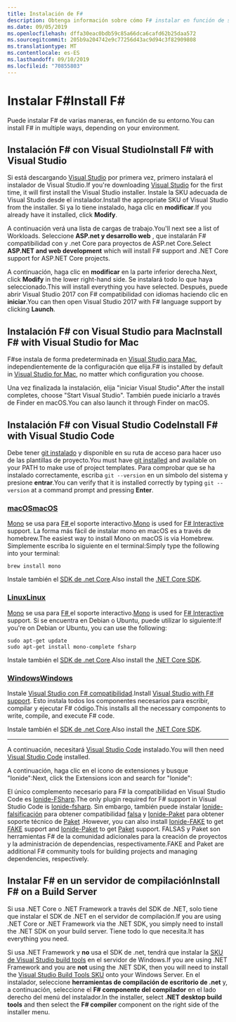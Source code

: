 ```yaml
---
title: Instalación de F#
description: Obtenga información sobre cómo F# instalar en función de su entorno.
ms.date: 09/05/2019
ms.openlocfilehash: dffa30eac0bdb59c85a66dca6cafd62b25daa572
ms.sourcegitcommit: 205b9a204742e9c77256d43ac9d94c3f82909808
ms.translationtype: MT
ms.contentlocale: es-ES
ms.lasthandoff: 09/10/2019
ms.locfileid: "70855803"
---
```

# <a name="install-f"></a><span data-ttu-id="ed84f-103">Instalar F\#</span><span class="sxs-lookup"><span data-stu-id="ed84f-103">Install F\#</span></span>

<span data-ttu-id="ed84f-104">Puede instalar F# de varias maneras, en función de su entorno.</span><span class="sxs-lookup"><span data-stu-id="ed84f-104">You can install F# in multiple ways, depending on your environment.</span></span>

## <a name="install-f-with-visual-studio"></a><span data-ttu-id="ed84f-105">Instalación F# con Visual Studio</span><span class="sxs-lookup"><span data-stu-id="ed84f-105">Install F# with Visual Studio</span></span>

<span data-ttu-id="ed84f-106">Si está descargando [Visual Studio](https://visualstudio.microsoft.com/vs/?utm_medium=microsoft&utm_source=docs.microsoft.com&utm_campaign=inline+link) por primera vez, primero instalará el instalador de Visual Studio.</span><span class="sxs-lookup"><span data-stu-id="ed84f-106">If you're downloading [Visual Studio](https://visualstudio.microsoft.com/vs/?utm_medium=microsoft&utm_source=docs.microsoft.com&utm_campaign=inline+link) for the first time, it will first install the Visual Studio installer.</span></span> <span data-ttu-id="ed84f-107">Instale la SKU adecuada de Visual Studio desde el instalador.</span><span class="sxs-lookup"><span data-stu-id="ed84f-107">Install the appropriate SKU of Visual Studio from the installer.</span></span> <span data-ttu-id="ed84f-108">Si ya lo tiene instalado, haga clic en **modificar**.</span><span class="sxs-lookup"><span data-stu-id="ed84f-108">If you already have it installed, click **Modify**.</span></span>

<span data-ttu-id="ed84f-109">A continuación verá una lista de cargas de trabajo.</span><span class="sxs-lookup"><span data-stu-id="ed84f-109">You'll next see a list of Workloads.</span></span> <span data-ttu-id="ed84f-110">Seleccione **ASP.net y desarrollo web** , que instalarán F# compatibilidad con y .net Core para proyectos de ASP.net Core.</span><span class="sxs-lookup"><span data-stu-id="ed84f-110">Select **ASP.NET and web development** which will install F# support and .NET Core support for ASP.NET Core projects.</span></span>

<span data-ttu-id="ed84f-111">A continuación, haga clic en **modificar** en la parte inferior derecha.</span><span class="sxs-lookup"><span data-stu-id="ed84f-111">Next, click **Modify** in the lower right-hand side.</span></span>  <span data-ttu-id="ed84f-112">Se instalará todo lo que haya seleccionado.</span><span class="sxs-lookup"><span data-stu-id="ed84f-112">This will install everything you have selected.</span></span> <span data-ttu-id="ed84f-113">Después, puede abrir Visual Studio 2017 con F# compatibilidad con idiomas haciendo clic en **iniciar**.</span><span class="sxs-lookup"><span data-stu-id="ed84f-113">You can then open Visual Studio 2017 with F# language support by clicking **Launch**.</span></span>

## <a name="install-f-with-visual-studio-for-mac"></a><span data-ttu-id="ed84f-114">Instalación F# con Visual Studio para Mac</span><span class="sxs-lookup"><span data-stu-id="ed84f-114">Install F# with Visual Studio for Mac</span></span>

<span data-ttu-id="ed84f-115">F#se instala de forma predeterminada en [Visual Studio para Mac](https://visualstudio.microsoft.com/vs/mac/?utm_medium=microsoft&utm_source=docs.microsoft.com&utm_campaign=inline+link), independientemente de la configuración que elija.</span><span class="sxs-lookup"><span data-stu-id="ed84f-115">F# is installed by default in [Visual Studio for Mac](https://visualstudio.microsoft.com/vs/mac/?utm_medium=microsoft&utm_source=docs.microsoft.com&utm_campaign=inline+link), no matter which configuration you choose.</span></span>

<span data-ttu-id="ed84f-116">Una vez finalizada la instalación, elija "iniciar Visual Studio".</span><span class="sxs-lookup"><span data-stu-id="ed84f-116">After the install completes, choose "Start Visual Studio".</span></span> <span data-ttu-id="ed84f-117">También puede iniciarlo a través de Finder en macOS.</span><span class="sxs-lookup"><span data-stu-id="ed84f-117">You can also launch it through Finder on macOS.</span></span>

## <a name="install-f-with-visual-studio-code"></a><span data-ttu-id="ed84f-118">Instalación F# con Visual Studio Code</span><span class="sxs-lookup"><span data-stu-id="ed84f-118">Install F# with Visual Studio Code</span></span>

<span data-ttu-id="ed84f-119">Debe tener [git instalado](https://git-scm.com/download) y disponible en su ruta de acceso para hacer uso de las plantillas de proyecto.</span><span class="sxs-lookup"><span data-stu-id="ed84f-119">You must have [git installed](https://git-scm.com/download) and available on your PATH to make use of project templates.</span></span> <span data-ttu-id="ed84f-120">Para comprobar que se ha instalado correctamente, escriba `git --version` en un símbolo del sistema y presione **entrar**.</span><span class="sxs-lookup"><span data-stu-id="ed84f-120">You can verify that it is installed correctly by typing `git --version` at a command prompt and pressing **Enter**.</span></span>

### <a name="macostabmacos"></a>[<span data-ttu-id="ed84f-121">macOS</span><span class="sxs-lookup"><span data-stu-id="ed84f-121">macOS</span></span>](#tab/macos)

<span data-ttu-id="ed84f-122">[Mono](https://www.mono-project.com) se usa para [ F# ](../tutorials/fsharp-interactive/index.md) el soporte interactivo.</span><span class="sxs-lookup"><span data-stu-id="ed84f-122">[Mono](https://www.mono-project.com) is used for [F# Interactive](../tutorials/fsharp-interactive/index.md) support.</span></span> <span data-ttu-id="ed84f-123">La forma más fácil de instalar mono en macOS es a través de homebrew.</span><span class="sxs-lookup"><span data-stu-id="ed84f-123">The easiest way to install Mono on macOS is via Homebrew.</span></span> <span data-ttu-id="ed84f-124">Simplemente escriba lo siguiente en el terminal:</span><span class="sxs-lookup"><span data-stu-id="ed84f-124">Simply type the following into your terminal:</span></span>

```console
brew install mono
```

<span data-ttu-id="ed84f-125">Instale también el [SDK de .net Core](https://dotnet.microsoft.com/download).</span><span class="sxs-lookup"><span data-stu-id="ed84f-125">Also install the [.NET Core SDK](https://dotnet.microsoft.com/download).</span></span>

### <a name="linuxtablinux"></a>[<span data-ttu-id="ed84f-126">Linux</span><span class="sxs-lookup"><span data-stu-id="ed84f-126">Linux</span></span>](#tab/linux)

<span data-ttu-id="ed84f-127">[Mono](https://www.mono-project.com) se usa para [ F# ](../tutorials/fsharp-interactive/index.md) el soporte interactivo.</span><span class="sxs-lookup"><span data-stu-id="ed84f-127">[Mono](https://www.mono-project.com) is used for [F# Interactive](../tutorials/fsharp-interactive/index.md) support.</span></span> <span data-ttu-id="ed84f-128">Si se encuentra en Debian o Ubuntu, puede utilizar lo siguiente:</span><span class="sxs-lookup"><span data-stu-id="ed84f-128">If you're on Debian or Ubuntu, you can use the following:</span></span>

```console
sudo apt-get update
sudo apt-get install mono-complete fsharp
```

<span data-ttu-id="ed84f-129">Instale también el [SDK de .net Core](https://dotnet.microsoft.com/download).</span><span class="sxs-lookup"><span data-stu-id="ed84f-129">Also install the [.NET Core SDK](https://dotnet.microsoft.com/download).</span></span>

### <a name="windowstabwindows"></a>[<span data-ttu-id="ed84f-130">Windows</span><span class="sxs-lookup"><span data-stu-id="ed84f-130">Windows</span></span>](#tab/windows)

<span data-ttu-id="ed84f-131">Instale [Visual Studio con F# compatibilidad](#install-f-with-visual-studio).</span><span class="sxs-lookup"><span data-stu-id="ed84f-131">Install [Visual Studio with F# support](#install-f-with-visual-studio).</span></span> <span data-ttu-id="ed84f-132">Esto instala todos los componentes necesarios para escribir, compilar y ejecutar F# código.</span><span class="sxs-lookup"><span data-stu-id="ed84f-132">This installs all the necessary components to write, compile, and execute F# code.</span></span>

<span data-ttu-id="ed84f-133">Instale también el [SDK de .net Core](https://dotnet.microsoft.com/download).</span><span class="sxs-lookup"><span data-stu-id="ed84f-133">Also install the [.NET Core SDK](https://dotnet.microsoft.com/download).</span></span>

---

<span data-ttu-id="ed84f-134">A continuación, necesitará [Visual Studio Code](https://code.visualstudio.com) instalado.</span><span class="sxs-lookup"><span data-stu-id="ed84f-134">You will then need [Visual Studio Code](https://code.visualstudio.com) installed.</span></span>

<span data-ttu-id="ed84f-135">A continuación, haga clic en el icono de extensiones y busque "Ionide":</span><span class="sxs-lookup"><span data-stu-id="ed84f-135">Next, click the Extensions icon and search for "Ionide":</span></span>

<span data-ttu-id="ed84f-136">El único complemento necesario para F# la compatibilidad en Visual Studio Code es [Ionide-FSharp](https://marketplace.visualstudio.com/items?itemName=Ionide.Ionide-fsharp).</span><span class="sxs-lookup"><span data-stu-id="ed84f-136">The only plugin required for F# support in Visual Studio Code is [Ionide-fsharp](https://marketplace.visualstudio.com/items?itemName=Ionide.Ionide-fsharp).</span></span> <span data-ttu-id="ed84f-137">Sin embargo, también puede instalar [Ionide-falsificación](https://marketplace.visualstudio.com/items?itemName=Ionide.Ionide-FAKE) para obtener compatibilidad [falsa](https://fsharp.github.io/FAKE/) y [Ionide-Paket](https://marketplace.visualstudio.com/items?itemName=Ionide.Ionide-Paket) para obtener soporte técnico de [Paket](https://fsprojects.github.io/Paket/) .</span><span class="sxs-lookup"><span data-stu-id="ed84f-137">However, you can also install [Ionide-FAKE](https://marketplace.visualstudio.com/items?itemName=Ionide.Ionide-FAKE) to get [FAKE](https://fsharp.github.io/FAKE/) support and [Ionide-Paket](https://marketplace.visualstudio.com/items?itemName=Ionide.Ionide-Paket) to get [Paket](https://fsprojects.github.io/Paket/) support.</span></span> <span data-ttu-id="ed84f-138">FALSAS y Paket son herramientas F# de la comunidad adicionales para la creación de proyectos y la administración de dependencias, respectivamente.</span><span class="sxs-lookup"><span data-stu-id="ed84f-138">FAKE and Paket are additional F# community tools for building projects and managing dependencies, respectively.</span></span>

## <a name="install-f-on-a-build-server"></a><span data-ttu-id="ed84f-139">Instalar F# en un servidor de compilación</span><span class="sxs-lookup"><span data-stu-id="ed84f-139">Install F# on a Build Server</span></span>

<span data-ttu-id="ed84f-140">Si usa .NET Core o .NET Framework a través del SDK de .NET, solo tiene que instalar el SDK de .NET en el servidor de compilación.</span><span class="sxs-lookup"><span data-stu-id="ed84f-140">If you are using .NET Core or .NET Framework via the .NET SDK, you simply need to install the .NET SDK on your build server.</span></span> <span data-ttu-id="ed84f-141">Tiene todo lo que necesita.</span><span class="sxs-lookup"><span data-stu-id="ed84f-141">It has everything you need.</span></span>

<span data-ttu-id="ed84f-142">Si usa .NET Framework y **no** usa el SDK de .net, tendrá que instalar la [SKU de Visual Studio build tools](https://visualstudio.microsoft.com/thank-you-downloading-visual-studio/?sku=BuildTools&rel=16) en el servidor de Windows.</span><span class="sxs-lookup"><span data-stu-id="ed84f-142">If you are using .NET Framework and you are **not** using the .NET SDK, then you will need to install the [Visual Studio Build Tools SKU](https://visualstudio.microsoft.com/thank-you-downloading-visual-studio/?sku=BuildTools&rel=16) onto your Windows Server.</span></span> <span data-ttu-id="ed84f-143">En el instalador, seleccione **herramientas de compilación de escritorio de .net** y, a continuación, seleccione el  **F# componente del compilador** en el lado derecho del menú del instalador.</span><span class="sxs-lookup"><span data-stu-id="ed84f-143">In the installer, select **.NET desktop build tools** and then select the **F# compiler** component on the right side of the installer menu.</span></span>
